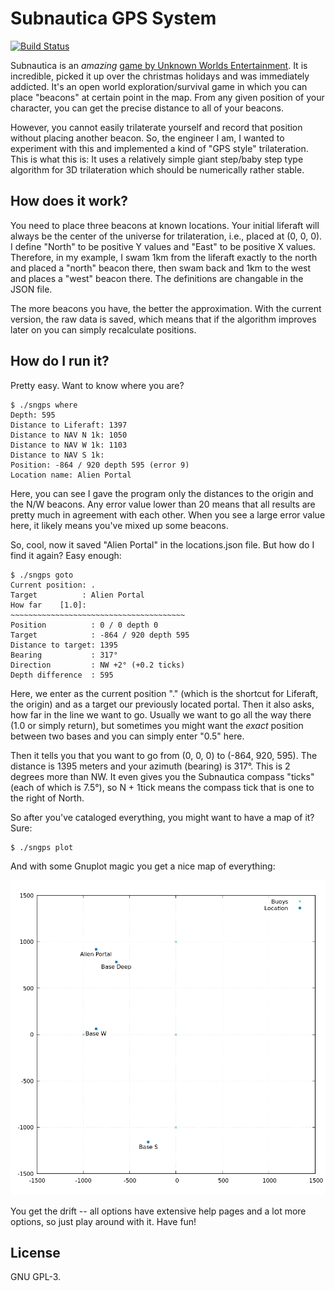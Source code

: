 # Subnautica GPS System
[![Build Status](https://travis-ci.org/johndoe31415/subnautica-gps.svg?branch=master)](https://travis-ci.org/johndoe31415/subnautica-gps)

Subnautica is an *amazing* [game by Unknown Worlds
Entertainment](https://unknownworlds.com/subnautica/). It is incredible, picked
it up over the christmas holidays and was immediately addicted. It's an open
world exploration/survival game in which you can place "beacons" at certain
point in the map. From any given position of your character, you can get the
precise distance to all of your beacons.

However, you cannot easily trilaterate yourself and record that position
without placing another beacon. So, the engineer I am, I wanted to experiment
with this and implemented a kind of "GPS style" trilateration. This is what
this is: It uses a relatively simple giant step/baby step type algorithm for 3D
trilateration which should be numerically rather stable.

## How does it work?
You need to place three beacons at known locations. Your initial liferaft will
always be the center of the universe for trilateration, i.e., placed at (0, 0, 0).
I define "North" to be positive Y values and "East" to be positive X values.
Therefore, in my example, I swam 1km from the liferaft exactly to the north and
placed a "north" beacon there, then swam back and 1km to the west and places a
"west" beacon there. The definitions are changable in the JSON file.

The more beacons you have, the better the approximation. With the current
version, the raw data is saved, which means that if the algorithm improves
later on you can simply recalculate positions.

## How do I run it?
Pretty easy. Want to know where you are?

```
$ ./sngps where
Depth: 595
Distance to Liferaft: 1397
Distance to NAV N 1k: 1050
Distance to NAV W 1k: 1103
Distance to NAV S 1k:
Position: -864 / 920 depth 595 (error 9)
Location name: Alien Portal
```
Here, you can see I gave the program only the distances to the origin and the
N/W beacons. Any error value lower than 20 means that all results are pretty
much in agreement with each other. When you see a large error value here, it
likely means you've mixed up some beacons.

So, cool, now it saved "Alien Portal" in the locations.json file. But how do I
find it again? Easy enough:

```
$ ./sngps goto
Current position: .
Target          : Alien Portal
How far    [1.0]:
~~~~~~~~~~~~~~~~~~~~~~~~~~~~~~~~~~~~~~~
Position          : 0 / 0 depth 0
Target            : -864 / 920 depth 595
Distance to target: 1395
Bearing           : 317°
Direction         : NW +2° (+0.2 ticks)
Depth difference  : 595
```

Here, we enter as the current position "." (which is the shortcut for Liferaft,
the origin) and as a target our previously located portal. Then it also asks,
how far in the line we want to go. Usually we want to go all the way there (1.0
or simply return), but sometimes you might want the *exact* position between
two bases and you can simply enter "0.5" here.

Then it tells you that you want to go from (0, 0, 0) to (-864, 920, 595). The
distance is 1395 meters and your azimuth (bearing) is 317°. This is 2 degrees
more than NW. It even gives you the Subnautica compass "ticks" (each of which
is 7.5°), so N + 1tick means the compass tick that is one to the right of
North.

So after you've cataloged everything, you might want to have a map of it? Sure:

```
$ ./sngps plot
```

And with some Gnuplot magic you get a nice map of everything:

![Map of the plotted terrain](https://raw.githubusercontent.com/johndoe31415/subnautica-gps/master/docs/map.png)

You get the drift -- all options have extensive help pages and a lot more
options, so just play around with it. Have fun!

## License
GNU GPL-3.
